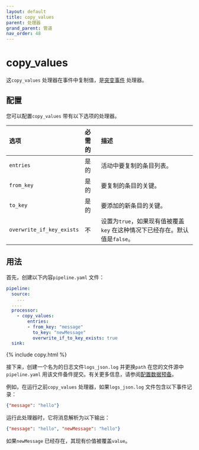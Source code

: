 ```yaml
---
layout: default
title: copy_values 
parent: 处理器
grand_parent: 管道
nav_order: 48
---
```


# copy_values

这`copy_values` 处理器在事件中复制值，是[突变事件]({{site.url}}{{site.baseurl}}/data-prepper/pipelines/configuration/processors/mutate-event/) 处理器。

## 配置

您可以配置`copy_values` 带有以下选项的处理器。

| 选项| 必需的| 描述|
:--- | :--- | :---
| `entries` | 是的| 活动中要复制的条目列表。|
| `from_key` | 是的| 要复制的条目的关键。|
| `to_key` | 是的| 要添加的新条目的关键。|
| `overwrite_if_key_exists` | 不| 设置为`true`，如果现有值被覆盖`key` 在这种情况下已经存在。默认值是`false`。|

## 用法

首先，创建以下内容`pipeline.yaml` 文件：

```yaml
pipeline:
  source:
    ...
  ....  
  processor:
    - copy_values:
        entries:
        - from_key: "message"
          to_key: "newMessage"
          overwrite_if_to_key_exists: true
  sink:
```
{% include copy.html %}

接下来，创建一个名为的日志文件`logs_json.log` 并更换`path` 在您的文件源中`pipeline.yaml` 用该文件备件提交。有关更多信息，请参阅[配置数据预备]({{site.url}}{{site.baseurl}}/data-prepper/getting-started/#2-configuring-data-prepper)。

例如，在运行之前`copy_values` 处理器，如果`logs_json.log` 文件包含以下事件记录：

```json
{"message": "hello"}
```

运行此处理器时，它将消息解析为以下输出：

```json
{"message": "hello", "newMessage": "hello"}
```

如果`newMessage` 已经存在，其现有价值被覆盖`value`。


